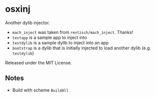 osxinj
======

Another dylib injector.

- `mach_inject` was taken from `rentzsch/mach_inject`. Thanks!
- `testapp` is a sample app to inject into
- `testdylib` is a sample dylib to inject into an app
- `bootstrap` is a dylib that is initially injected to load another dylib (e.g. `testdylib`)

Released under the MIT License.

Notes
-----

- Build with scheme `BuildAll`